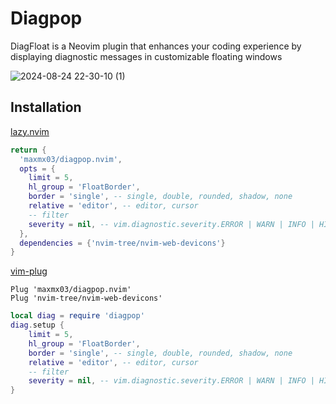 # Diagpop

DiagFloat is a Neovim plugin that enhances your coding experience by
displaying diagnostic messages in customizable floating windows

![2024-08-24 22-30-10 (1)](https://github.com/user-attachments/assets/9f95d768-ce90-48c4-b28a-c9a070a49105)

## Installation

[lazy.nvim](https://github.com/folke/lazy.nvim)

```lua
return {
  'maxmx03/diagpop.nvim',
  opts = {
    limit = 5,
    hl_group = 'FloatBorder',
    border = 'single', -- single, double, rounded, shadow, none
    relative = 'editor', -- editor, cursor
    -- filter
    severity = nil, -- vim.diagnostic.severity.ERROR | WARN | INFO | HINT
  },
  dependencies = {'nvim-tree/nvim-web-devicons'}
}
```

[vim-plug](https://github.com/junegunn/vim-plug)

```vim
Plug 'maxmx03/diagpop.nvim'
Plug 'nvim-tree/nvim-web-devicons'
```

```lua
local diag = require 'diagpop'
diag.setup {
    limit = 5,
    hl_group = 'FloatBorder',
    border = 'single', -- single, double, rounded, shadow, none
    relative = 'editor', -- editor, cursor
    -- filter
    severity = nil, -- vim.diagnostic.severity.ERROR | WARN | INFO | HINT
}
```
